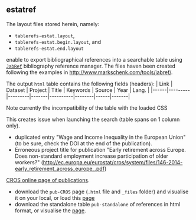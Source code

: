 ## estatref

The layout files stored herein, namely: 
* `tablerefs-estat.layout`, 
* `tablerefs-estat.begin.layout`, and
* `tablerefs-estat.end.layout`

enable to export bibliographical references into a searchable table using [`JabRef`](http://www.jabref.org) bibliography reference manager. The files haven been created following the examples in http://www.markschenk.com/tools/jabref/.

The output `html` table contains the following fields (headers):
| Link | Dataset | Project | Title | Keywords |	Source | Year | Lang. |
|------|---------|---------|-------|----------|--------|------|-------|

Note currently the incompatibility of the table with the loaded CSS

  <link type="text/css" rel="stylesheet" href="CROS-publication-2016_files/css_P0C19k7C3TsKm7hg3wFHvSzcEa7tBnpz4vdfXBuz5_A.css" media="all">
  
This creates issue when launching the search (table spans on 1 column only).

-	duplicated entry "Wage and Income Inequality in the European Union" (to be sure, check the DOI at the end of the publication).
-	Erroneous project title for publication "Early retirement across Europe. Does non-standard employment increase participation of older workers?" (http://ec.europa.eu/eurostat/cros/system/files/146-2014-early_retirement_across_europe_.pdf)

[CROS online page of publications](https://ec.europa.eu/eurostat/cros/content/publications-received_en).

* download the `pub-CROS` page (`.html` file and `_files` folder) and visualise it on your local, or load this [page](http://htmlpreview.github.io/?https://github.com/gjacopo/bodylanguage/blob/master/estatref/pub-CROS.html)
* download the standalone table `pub-standalone` of references in html format, or visualise the [page](http://htmlpreview.github.io/?https://github.com/gjacopo/bodylanguage/blob/master/estatref/pub-standalone.html).

